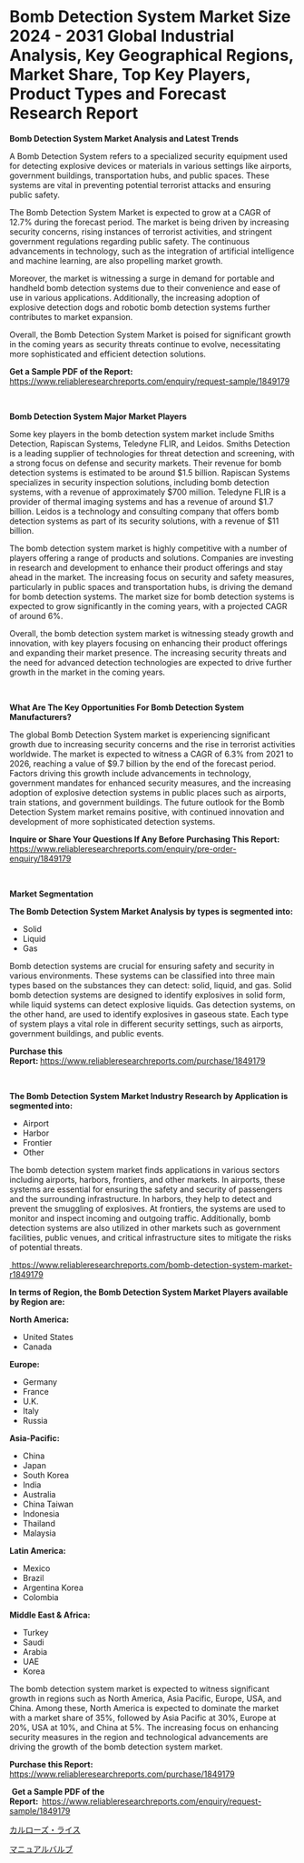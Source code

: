 <p><h1>Bomb Detection System Market Size 2024 - 2031 Global Industrial Analysis, Key Geographical Regions, Market Share, Top Key Players, Product Types and Forecast Research Report</h1></p><p><strong>Bomb Detection System Market Analysis and Latest Trends</strong></p>
<p><p>A Bomb Detection System refers to a specialized security equipment used for detecting explosive devices or materials in various settings like airports, government buildings, transportation hubs, and public spaces. These systems are vital in preventing potential terrorist attacks and ensuring public safety.</p><p>The Bomb Detection System Market is expected to grow at a CAGR of 12.7% during the forecast period. The market is being driven by increasing security concerns, rising instances of terrorist activities, and stringent government regulations regarding public safety. The continuous advancements in technology, such as the integration of artificial intelligence and machine learning, are also propelling market growth.</p><p>Moreover, the market is witnessing a surge in demand for portable and handheld bomb detection systems due to their convenience and ease of use in various applications. Additionally, the increasing adoption of explosive detection dogs and robotic bomb detection systems further contributes to market expansion.</p><p>Overall, the Bomb Detection System Market is poised for significant growth in the coming years as security threats continue to evolve, necessitating more sophisticated and efficient detection solutions.</p></p>
<p><strong>Get a Sample PDF of the Report:&nbsp;</strong> <a href="https://www.reliableresearchreports.com/enquiry/request-sample/1849179">https://www.reliableresearchreports.com/enquiry/request-sample/1849179</a></p>
<p>&nbsp;</p>
<p><strong>Bomb Detection System Major Market Players</strong></p>
<p><p>Some key players in the bomb detection system market include Smiths Detection, Rapiscan Systems, Teledyne FLIR, and Leidos. Smiths Detection is a leading supplier of technologies for threat detection and screening, with a strong focus on defense and security markets. Their revenue for bomb detection systems is estimated to be around $1.5 billion. Rapiscan Systems specializes in security inspection solutions, including bomb detection systems, with a revenue of approximately $700 million. Teledyne FLIR is a provider of thermal imaging systems and has a revenue of around $1.7 billion. Leidos is a technology and consulting company that offers bomb detection systems as part of its security solutions, with a revenue of $11 billion.</p><p>The bomb detection system market is highly competitive with a number of players offering a range of products and solutions. Companies are investing in research and development to enhance their product offerings and stay ahead in the market. The increasing focus on security and safety measures, particularly in public spaces and transportation hubs, is driving the demand for bomb detection systems. The market size for bomb detection systems is expected to grow significantly in the coming years, with a projected CAGR of around 6%.</p><p>Overall, the bomb detection system market is witnessing steady growth and innovation, with key players focusing on enhancing their product offerings and expanding their market presence. The increasing security threats and the need for advanced detection technologies are expected to drive further growth in the market in the coming years.</p></p>
<p>&nbsp;</p>
<p><strong>What Are The Key Opportunities For Bomb Detection System Manufacturers?</strong></p>
<p><p>The global Bomb Detection System market is experiencing significant growth due to increasing security concerns and the rise in terrorist activities worldwide. The market is expected to witness a CAGR of 6.3% from 2021 to 2026, reaching a value of $9.7 billion by the end of the forecast period. Factors driving this growth include advancements in technology, government mandates for enhanced security measures, and the increasing adoption of explosive detection systems in public places such as airports, train stations, and government buildings. The future outlook for the Bomb Detection System market remains positive, with continued innovation and development of more sophisticated detection systems.</p></p>
<p><strong>Inquire or Share Your Questions If Any Before Purchasing This Report:</strong> <a href="https://www.reliableresearchreports.com/enquiry/pre-order-enquiry/1849179">https://www.reliableresearchreports.com/enquiry/pre-order-enquiry/1849179</a></p>
<p>&nbsp;</p>
<p><strong>Market Segmentation</strong></p>
<p><strong>The Bomb Detection System Market Analysis by types is segmented into:</strong></p>
<p><ul><li>Solid</li><li>Liquid</li><li>Gas</li></ul></p>
<p><p>Bomb detection systems are crucial for ensuring safety and security in various environments. These systems can be classified into three main types based on the substances they can detect: solid, liquid, and gas. Solid bomb detection systems are designed to identify explosives in solid form, while liquid systems can detect explosive liquids. Gas detection systems, on the other hand, are used to identify explosives in gaseous state. Each type of system plays a vital role in different security settings, such as airports, government buildings, and public events.</p></p>
<p><strong>Purchase this Report:&nbsp;</strong><a href="https://www.reliableresearchreports.com/purchase/1849179">https://www.reliableresearchreports.com/purchase/1849179</a></p>
<p>&nbsp;</p>
<p><strong>The Bomb Detection System Market Industry Research by Application is segmented into:</strong></p>
<p><ul><li>Airport</li><li>Harbor</li><li>Frontier</li><li>Other</li></ul></p>
<p><p>The bomb detection system market finds applications in various sectors including airports, harbors, frontiers, and other markets. In airports, these systems are essential for ensuring the safety and security of passengers and the surrounding infrastructure. In harbors, they help to detect and prevent the smuggling of explosives. At frontiers, the systems are used to monitor and inspect incoming and outgoing traffic. Additionally, bomb detection systems are also utilized in other markets such as government facilities, public venues, and critical infrastructure sites to mitigate the risks of potential threats.</p></p>
<p><a href="https://www.reliableresearchreports.com/bomb-detection-system-market-r1849179">&nbsp;https://www.reliableresearchreports.com/bomb-detection-system-market-r1849179</a></p>
<p><strong>In terms of Region, the Bomb Detection System Market Players available by Region are:</strong></p>
<p>
    <p> <strong> North America: </strong>
        <ul>
            <li>United States</li>
            <li>Canada</li>
        </ul>
        </p> 
    <p> <strong> Europe: </strong>
        <ul>
            <li>Germany</li>
            <li>France</li>
            <li>U.K.</li>
            <li>Italy</li>
            <li>Russia</li>
        </ul>
        </p> 
    <p> <strong> Asia-Pacific: </strong>
        <ul>
            <li>China</li>
            <li>Japan</li>
            <li>South Korea</li>
            <li>India</li>
            <li>Australia</li>
            <li>China Taiwan</li>
            <li>Indonesia</li>
            <li>Thailand</li>
            <li>Malaysia</li>
        </ul>
        </p> 
    <p> <strong> Latin America: </strong>
        <ul>
            <li>Mexico</li>
            <li>Brazil</li>
            <li>Argentina Korea</li>
            <li>Colombia</li>
        </ul>
        </p> 
    <p> <strong> Middle East & Africa: </strong>
        <ul>
            <li>Turkey</li>
            <li>Saudi</li>
            <li>Arabia</li>
            <li>UAE</li>
            <li>Korea</li>
        </ul>
    </p>
    </p>
<p><p>The bomb detection system market is expected to witness significant growth in regions such as North America, Asia Pacific, Europe, USA, and China. Among these, North America is expected to dominate the market with a market share of 35%, followed by Asia Pacific at 30%, Europe at 20%, USA at 10%, and China at 5%. The increasing focus on enhancing security measures in the region and technological advancements are driving the growth of the bomb detection system market.</p></p>
<p><strong>Purchase this Report: </strong><a href="https://www.reliableresearchreports.com/purchase/1849179">https://www.reliableresearchreports.com/purchase/1849179</a></p>
<p>&nbsp;<strong>Get a Sample PDF of the Report:&nbsp;&nbsp;</strong><a href="https://www.reliableresearchreports.com/enquiry/request-sample/1849179">https://www.reliableresearchreports.com/enquiry/request-sample/1849179</a></p>
<p><strong></strong></p>
<p><p><a href="https://github.com/SantosDicki04/Market-Research-Report-List-1/blob/main/819184436727.md">カルローズ・ライス</a></p><p><a href="https://github.com/alyle7648/Market-Research-Report-List-1/blob/main/311754236728.md">マニュアルバルブ</a></p></p>